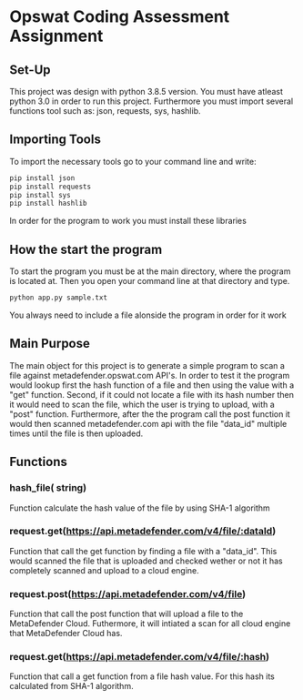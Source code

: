 # Opswat Coding Assessment Assignment

## Set-Up

This project was design with python 3.8.5 version. You must have atleast python 3.0 in order to run this project. Furthermore you must import several functions tool such as: json, requests, sys, hashlib.

## Importing Tools

To import the necessary tools go to your command line and write:

```bash
pip install json
pip install requests
pip install sys
pip install hashlib
```

In order for the program to work you must install these libraries

## How the start the program

To start the program you must be at the main directory, where the program is located at. Then you open your command line at that directory and type.

```bash
python app.py sample.txt
```
You always need to include a file alonside the program in order for it work 

## Main Purpose

The main object for this project is to generate a simple program to scan a file against metadefender.opswat.com API's. In order to test it the program would lookup first the hash function of a file and then using the value with a "get" function. Second, if it could not locate a file with its hash number then it would need to scan the file, which the user is trying to upload, with a "post" function. Furthermore, after the the program call the post function it would then scanned metadefender.com api with the file "data_id" multiple times until the file is then uploaded.


## Functions

### hash_file( string<filename>)

Function calculate the hash value of the file by using SHA-1 algorithm

### request.get(https://api.metadefender.com/v4/file/:dataId)

Function that call the get function by finding a file with a "data_id". This would scanned the file that is uploaded and checked wether or not it has completely scanned and upload to a cloud engine.

### request.post(https://api.metadefender.com/v4/file)

Function that call the post function that will upload a file to the MetaDefender Cloud. Futhermore, it will intiated a scan for all cloud engine that MetaDefender Cloud has.

### request.get(https://api.metadefender.com/v4/file/:hash)

Function that call a get function from a file hash value. For this hash its calculated from SHA-1 algorithm.
